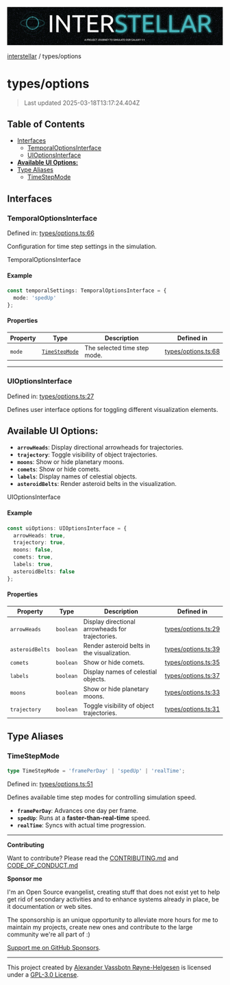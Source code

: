<div>
  <img alt="SPECCER logo" src="https://raw.githubusercontent.com/phun-ky/interstellar/main/public/interstellar-header.png" style="max-height:120px;" />
</div>

[interstellar](../README.md) / types/options

# types/options

> Last updated 2025-03-18T13:17:24.404Z

## Table of Contents

- [Interfaces](#interfaces)
  - [TemporalOptionsInterface](#temporaloptionsinterface)
  - [UIOptionsInterface](#uioptionsinterface)
- [**Available UI Options:**](#available-ui-options)
- [Type Aliases](#type-aliases)
  - [TimeStepMode](#timestepmode)

## Interfaces

### TemporalOptionsInterface

Defined in:
[types/options.ts:66](https://github.com/phun-ky/interstellar/blob/main/src/types/options.ts#L66)

Configuration for time step settings in the simulation.

TemporalOptionsInterface

#### Example

```ts
const temporalSettings: TemporalOptionsInterface = {
  mode: 'spedUp'
};
```

#### Properties

| Property               | Type                                      | Description                  | Defined in                                                                                        |
| ---------------------- | ----------------------------------------- | ---------------------------- | ------------------------------------------------------------------------------------------------- |
| <a id="mode" /> `mode` | [`TimeStepMode`](options.md#timestepmode) | The selected time step mode. | [types/options.ts:68](https://github.com/phun-ky/interstellar/blob/main/src/types/options.ts#L68) |

---

### UIOptionsInterface

Defined in:
[types/options.ts:27](https://github.com/phun-ky/interstellar/blob/main/src/types/options.ts#L27)

Defines user interface options for toggling different visualization elements.

## **Available UI Options:**

- **`arrowHeads`**: Display directional arrowheads for trajectories.
- **`trajectory`**: Toggle visibility of object trajectories.
- **`moons`**: Show or hide planetary moons.
- **`comets`**: Show or hide comets.
- **`labels`**: Display names of celestial objects.
- **`asteroidBelts`**: Render asteroid belts in the visualization.

UIOptionsInterface

#### Example

```ts
const uiOptions: UIOptionsInterface = {
  arrowHeads: true,
  trajectory: true,
  moons: false,
  comets: true,
  labels: true,
  asteroidBelts: false
};
```

#### Properties

| Property                                 | Type      | Description                                      | Defined in                                                                                        |
| ---------------------------------------- | --------- | ------------------------------------------------ | ------------------------------------------------------------------------------------------------- |
| <a id="arrowheads" /> `arrowHeads`       | `boolean` | Display directional arrowheads for trajectories. | [types/options.ts:29](https://github.com/phun-ky/interstellar/blob/main/src/types/options.ts#L29) |
| <a id="asteroidbelts" /> `asteroidBelts` | `boolean` | Render asteroid belts in the visualization.      | [types/options.ts:39](https://github.com/phun-ky/interstellar/blob/main/src/types/options.ts#L39) |
| <a id="comets" /> `comets`               | `boolean` | Show or hide comets.                             | [types/options.ts:35](https://github.com/phun-ky/interstellar/blob/main/src/types/options.ts#L35) |
| <a id="labels" /> `labels`               | `boolean` | Display names of celestial objects.              | [types/options.ts:37](https://github.com/phun-ky/interstellar/blob/main/src/types/options.ts#L37) |
| <a id="moons" /> `moons`                 | `boolean` | Show or hide planetary moons.                    | [types/options.ts:33](https://github.com/phun-ky/interstellar/blob/main/src/types/options.ts#L33) |
| <a id="trajectory" /> `trajectory`       | `boolean` | Toggle visibility of object trajectories.        | [types/options.ts:31](https://github.com/phun-ky/interstellar/blob/main/src/types/options.ts#L31) |

## Type Aliases

### TimeStepMode

```ts
type TimeStepMode = 'framePerDay' | 'spedUp' | 'realTime';
```

Defined in:
[types/options.ts:51](https://github.com/phun-ky/interstellar/blob/main/src/types/options.ts#L51)

Defines available time step modes for controlling simulation speed.

- **`framePerDay`**: Advances one day per frame.
- **`spedUp`**: Runs at a **faster-than-real-time** speed.
- **`realTime`**: Syncs with actual time progression.

---

**Contributing**

Want to contribute? Please read the
[CONTRIBUTING.md](https://github.com/phun-ky/interstellar/blob/main/CONTRIBUTING.md)
and
[CODE_OF_CONDUCT.md](https://github.com/phun-ky/interstellar/blob/main/CODE_OF_CONDUCT.md)

**Sponsor me**

I'm an Open Source evangelist, creating stuff that does not exist yet to help
get rid of secondary activities and to enhance systems already in place, be it
documentation or web sites.

The sponsorship is an unique opportunity to alleviate more hours for me to
maintain my projects, create new ones and contribute to the large community
we're all part of :)

[Support me on GitHub Sponsors](https://github.com/sponsors/phun-ky).

---

This project created by [Alexander Vassbotn Røyne-Helgesen](http://phun-ky.net)
is licensed under a [GPL-3.0
License](https://choosealicense.com/licenses/gpl-3.0/).
